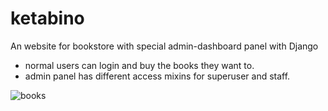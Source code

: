 # ketabino
An website for bookstore with special admin-dashboard panel with Django

* normal users can login and buy the books they want to.
* admin panel has different access mixins for superuser and staff.

![books](url "/repository/assets/demo images/books.png?raw=true")
